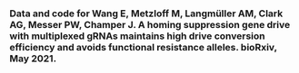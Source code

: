 ### Data and code for Wang E, Metzloff M, Langmüller AM, Clark AG, Messer PW, Champer J. A homing suppression gene drive with multiplexed gRNAs maintains high drive conversion efficiency and avoids functional resistance alleles. bioRxiv, May 2021.
